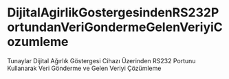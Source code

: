 # DijitalAgirlikGostergesindenRS232PortundanVeriGondermeGelenVeriyiCozumleme
 Tunaylar Dijital Ağırlık Göstergesi Cihazı Üzerinden RS232 Portunu Kullanarak Veri Gönderme ve Gelen Veriyi Çözümleme
